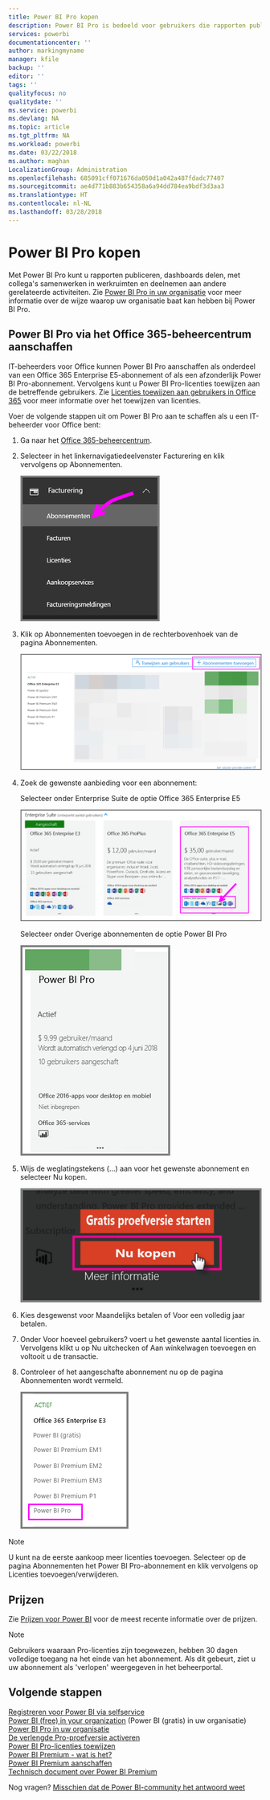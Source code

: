 ```yaml
---
title: Power BI Pro kopen
description: Power BI Pro is bedoeld voor gebruikers die rapporten publiceren, dashboards delen, samenwerken met collega's in werkruimten en deelnemen aan andere gerelateerde activiteiten.
services: powerbi
documentationcenter: ''
author: markingmyname
manager: kfile
backup: ''
editor: ''
tags: ''
qualityfocus: no
qualitydate: ''
ms.service: powerbi
ms.devlang: NA
ms.topic: article
ms.tgt_pltfrm: NA
ms.workload: powerbi
ms.date: 03/22/2018
ms.author: maghan
LocalizationGroup: Administration
ms.openlocfilehash: 685091cff071676da050d1a042a487fdadc77407
ms.sourcegitcommit: ae4d771b883b654358a6a94dd784ea9bdf3d3aa3
ms.translationtype: HT
ms.contentlocale: nl-NL
ms.lasthandoff: 03/28/2018
---
```

# <a name="purchasing-power-bi-pro"></a>Power BI Pro kopen

Met Power BI Pro kunt u rapporten publiceren, dashboards delen, met collega's samenwerken in werkruimten en deelnemen aan andere gerelateerde activiteiten. Zie [Power BI Pro in uw organisatie](service-admin-power-bi-pro-in-your-organization.md) voor meer informatie over de wijze waarop uw organisatie baat kan hebben bij Power BI Pro.

## <a name="purchasing-power-bi-pro-through-office-365-admin-center"></a>Power BI Pro via het Office 365-beheercentrum aanschaffen

IT-beheerders voor Office kunnen Power BI Pro aanschaffen als onderdeel van een Office 365 Enterprise E5-abonnement of als een afzonderlijk Power BI Pro-abonnement. Vervolgens kunt u Power BI Pro-licenties toewijzen aan de betreffende gebruikers. Zie [Licenties toewijzen aan gebruikers in Office 365](https://support.office.com/en-us/article/assign-licenses-to-users-in-office-365-for-business-997596b5-4173-4627-b915-36abac6786dc?ui=en-US&rs=en-US&ad=US) voor meer informatie over het toewijzen van licenties.

Voer de volgende stappen uit om Power BI Pro aan te schaffen als u een IT-beheerder voor Office bent:

1. Ga naar het [Office 365-beheercentrum](https://portal.office.com/adminportal/home#/homepage).
2. Selecteer in het linkernavigatiedeelvenster Facturering en klik vervolgens op Abonnementen.

    ![navigatievenster](media/service-admin-purchasing-power-bi-pro/service-purchasing-power-bi-pro/service-purchasing-power-bi-pro-01.png)

3. Klik op Abonnementen toevoegen in de rechterbovenhoek van de pagina Abonnementen.

    ![abonnement](media/service-admin-purchasing-power-bi-pro/service-purchasing-power-bi-pro/service-purchasing-power-bi-pro-02.png)

4. Zoek de gewenste aanbieding voor een abonnement:

    Selecteer onder Enterprise Suite de optie Office 365 Enterprise E5

    ![Office E5-abonnement](media/service-admin-purchasing-power-bi-pro/service-purchasing-power-bi-pro/service-purchasing-power-bi-pro-03.png)

    Selecteer onder Overige abonnementen de optie Power BI Pro

    ![PBI-abonnement](media/service-admin-purchasing-power-bi-pro/service-purchasing-power-bi-pro/service-purchasing-power-bi-pro-04.png)

5. Wijs de weglatingstekens (…) aan voor het gewenste abonnement en selecteer Nu kopen.

    ![Nu kopen](media/service-admin-purchasing-power-bi-pro/service-purchasing-power-bi-pro/service-purchasing-power-bi-pro-05.png)

6. Kies desgewenst voor Maandelijks betalen of Voor een volledig jaar betalen.
7. Onder Voor hoeveel gebruikers? voert u het gewenste aantal licenties in. Vervolgens klikt u op Nu uitchecken of Aan winkelwagen toevoegen en voltooit u de transactie.
8. Controleer of het aangeschafte abonnement nu op de pagina Abonnementen wordt vermeld.

   ![Aangeschaft abonnement](media/service-admin-purchasing-power-bi-pro/service-purchasing-power-bi-pro/service-purchasing-power-bi-pro-06.png)

> [!NOTE]
> U kunt na de eerste aankoop meer licenties toevoegen. Selecteer op de pagina Abonnementen het Power BI Pro-abonnement en klik vervolgens op Licenties toevoegen/verwijderen.
>

## <a name="pricing"></a>Prijzen

Zie [Prijzen voor Power BI](https://powerbi.microsoft.com/en-us/pricing/) voor de meest recente informatie over de prijzen.

> [!NOTE]
> Gebruikers waaraan Pro-licenties zijn toegewezen, hebben 30 dagen volledige toegang na het einde van het abonnement. Als dit gebeurt, ziet u uw abonnement als 'verlopen' weergegeven in het beheerportal.
>

## <a name="next-steps"></a>Volgende stappen
[Registreren voor Power BI via selfservice](service-admin-signing-up-for-power-bi-with-a-new-office-365-trial.md)
<br/>
[Power BI (free) in your organization](service-admin-service-free-in-your-organization.md) (Power BI (gratis) in uw organisatie)
<br/>
[Power BI Pro in uw organisatie](service-admin-power-bi-pro-in-your-organization.md)
<br/>
[De verlengde Pro-proefversie activeren](service-extended-pro-trial.md)
<br/>
[Power BI Pro-licenties toewijzen](service-admin-assigning-power-bi-pro-licenses.md)
<br/>
[Power BI Premium - wat is het?](service-admin-premium-manage.md)
<br/>
[Power BI Premium aanschaffen](service-admin-premium-purchase.md)
<br/>
[Technisch document over Power BI Premium](https://aka.ms/pbipremiumwhitepaper)

Nog vragen? [Misschien dat de Power BI-community het antwoord weet](https://community.powerbi.com/)
